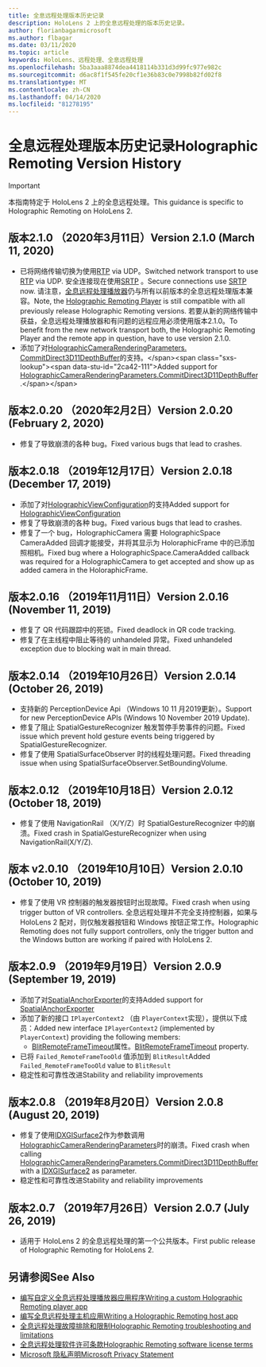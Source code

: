 ```yaml
---
title: 全息远程处理版本历史记录
description: HoloLens 2 上的全息远程处理的版本历史记录。
author: florianbagarmicrosoft
ms.author: flbagar
ms.date: 03/11/2020
ms.topic: article
keywords: HoloLens、远程处理、全息远程处理
ms.openlocfilehash: 5ba3aaa8874dea4418114b331d3d99fc977e982c
ms.sourcegitcommit: d6ac8f1f545fe20cf1e36b83c0e7998b82fd02f8
ms.translationtype: MT
ms.contentlocale: zh-CN
ms.lasthandoff: 04/14/2020
ms.locfileid: "81278195"
---
```

# <a name="holographic-remoting-version-history"></a><span data-ttu-id="2ca42-104">全息远程处理版本历史记录</span><span class="sxs-lookup"><span data-stu-id="2ca42-104">Holographic Remoting Version History</span></span>

> [!IMPORTANT]
> <span data-ttu-id="2ca42-105">本指南特定于 HoloLens 2 上的全息远程处理。</span><span class="sxs-lookup"><span data-stu-id="2ca42-105">This guidance is specific to Holographic Remoting on HoloLens 2.</span></span>

## <a name="version-210-march-11-2020"></a><span data-ttu-id="2ca42-106">版本2.1.0 （2020年3月11日）<a name="v2.1.0"></a></span><span class="sxs-lookup"><span data-stu-id="2ca42-106">Version 2.1.0 (March 11, 2020) <a name="v2.1.0"></a></span></span>
* <span data-ttu-id="2ca42-107">已将网络传输切换为使用[RTP](https://en.wikipedia.org/wiki/Real-time_Transport_Protocol) via UDP。</span><span class="sxs-lookup"><span data-stu-id="2ca42-107">Switched network transport to use [RTP](https://en.wikipedia.org/wiki/Real-time_Transport_Protocol) via UDP.</span></span> <span data-ttu-id="2ca42-108">安全连接现在使用[SRTP](https://en.wikipedia.org/wiki/Secure_Real-time_Transport_Protocol) 。</span><span class="sxs-lookup"><span data-stu-id="2ca42-108">Secure connections use [SRTP](https://en.wikipedia.org/wiki/Secure_Real-time_Transport_Protocol) now.</span></span> <span data-ttu-id="2ca42-109">请注意，[全息远程处理播放器](holographic-remoting-player.md)仍与所有以前版本的全息远程处理版本兼容。</span><span class="sxs-lookup"><span data-stu-id="2ca42-109">Note, the [Holographic Remoting Player](holographic-remoting-player.md) is still compatible with all previously release Holographic Remoting versions.</span></span> <span data-ttu-id="2ca42-110">若要从新的网络传输中获益，全息远程处理播放器和有问题的远程应用必须使用版本2.1.0。</span><span class="sxs-lookup"><span data-stu-id="2ca42-110">To benefit from the new network transport both, the Holographic Remoting Player and the remote app in question, have to use version 2.1.0.</span></span>
* <span data-ttu-id="2ca42-111">添加了对[HolographicCameraRenderingParameters. CommitDirect3D11DepthBuffer](https://docs.microsoft.com/uwp/api/windows.graphics.holographic.holographiccamerarenderingparameters.commitdirect3d11depthbuffer#Windows_Graphics_Holographic_HolographicCameraRenderingParameters_CommitDirect3D11DepthBuffer_Windows_Graphics_DirectX_Direct3D11_IDirect3DSurface_)的支持。</span><span class="sxs-lookup"><span data-stu-id="2ca42-111">Added support for [HolographicCameraRenderingParameters.CommitDirect3D11DepthBuffer](https://docs.microsoft.com/uwp/api/windows.graphics.holographic.holographiccamerarenderingparameters.commitdirect3d11depthbuffer#Windows_Graphics_Holographic_HolographicCameraRenderingParameters_CommitDirect3D11DepthBuffer_Windows_Graphics_DirectX_Direct3D11_IDirect3DSurface_).</span></span> 

## <a name="version-2020-february-2-2020"></a><span data-ttu-id="2ca42-112">版本2.0.20 （2020年2月2日）<a name="v2.0.20"></a></span><span class="sxs-lookup"><span data-stu-id="2ca42-112">Version 2.0.20 (February 2, 2020) <a name="v2.0.20"></a></span></span>
* <span data-ttu-id="2ca42-113">修复了导致崩溃的各种 bug。</span><span class="sxs-lookup"><span data-stu-id="2ca42-113">Fixed various bugs that lead to crashes.</span></span>

## <a name="version-2018-december-17-2019"></a><span data-ttu-id="2ca42-114">版本2.0.18 （2019年12月17日）<a name="v2.0.18"></a></span><span class="sxs-lookup"><span data-stu-id="2ca42-114">Version 2.0.18 (December 17, 2019) <a name="v2.0.18"></a></span></span>
* <span data-ttu-id="2ca42-115">添加了对[HolographicViewConfiguration](https://docs.microsoft.com/uwp/api/windows.graphics.holographic.holographicviewconfiguration)的支持</span><span class="sxs-lookup"><span data-stu-id="2ca42-115">Added support for [HolographicViewConfiguration](https://docs.microsoft.com/uwp/api/windows.graphics.holographic.holographicviewconfiguration)</span></span>
* <span data-ttu-id="2ca42-116">修复了导致崩溃的各种 bug。</span><span class="sxs-lookup"><span data-stu-id="2ca42-116">Fixed various bugs that lead to crashes.</span></span>
* <span data-ttu-id="2ca42-117">修复了一个 bug，HolographicCamera 需要 HolographicSpace CameraAdded 回调才能接受，并将其显示为 HoloraphicFrame 中的已添加照相机。</span><span class="sxs-lookup"><span data-stu-id="2ca42-117">Fixed bug where a HolographicSpace.CameraAdded callback was required for a HolographicCamera to get accepted and show up as added camera in the HoloraphicFrame.</span></span>

## <a name="version-2016-november-11-2019"></a><span data-ttu-id="2ca42-118">版本2.0.16 （2019年11月11日）<a name="2.0.16"></a></span><span class="sxs-lookup"><span data-stu-id="2ca42-118">Version 2.0.16 (November 11, 2019) <a name="2.0.16"></a></span></span>
* <span data-ttu-id="2ca42-119">修复了 QR 代码跟踪中的死锁。</span><span class="sxs-lookup"><span data-stu-id="2ca42-119">Fixed deadlock in QR code tracking.</span></span>
* <span data-ttu-id="2ca42-120">修复了在主线程中阻止等待的 unhandeled 异常。</span><span class="sxs-lookup"><span data-stu-id="2ca42-120">Fixed unhandeled exception due to blocking wait in main thread.</span></span>

## <a name="version-2014-october-26-2019"></a><span data-ttu-id="2ca42-121">版本2.0.14 （2019年10月26日）<a name="v2.0.14"></a></span><span class="sxs-lookup"><span data-stu-id="2ca42-121">Version 2.0.14 (October 26, 2019) <a name="v2.0.14"></a></span></span>
* <span data-ttu-id="2ca42-122">支持新的 PerceptionDevice Api （Windows 10 11 月2019更新）。</span><span class="sxs-lookup"><span data-stu-id="2ca42-122">Support for new PerceptionDevice APIs (Windows 10 November 2019 Update).</span></span>
* <span data-ttu-id="2ca42-123">修复了阻止 SpatialGestureRecognizer 触发暂停手势事件的问题。</span><span class="sxs-lookup"><span data-stu-id="2ca42-123">Fixed issue which prevent hold gesture events being triggered by SpatialGestureRecognizer.</span></span>
* <span data-ttu-id="2ca42-124">修复了使用 SpatialSurfaceObserver 时的线程处理问题。</span><span class="sxs-lookup"><span data-stu-id="2ca42-124">Fixed threading issue when using SpatialSurfaceObserver.SetBoundingVolume.</span></span>

## <a name="version-2012-october-18-2019"></a><span data-ttu-id="2ca42-125">版本2.0.12 （2019年10月18日）<a name="v2.0.12"></a></span><span class="sxs-lookup"><span data-stu-id="2ca42-125">Version 2.0.12 (October 18, 2019) <a name="v2.0.12"></a></span></span>
* <span data-ttu-id="2ca42-126">修复了使用 NavigationRail （X/Y/Z）时 SpatialGestureRecognizer 中的崩溃。</span><span class="sxs-lookup"><span data-stu-id="2ca42-126">Fixed crash in SpatialGestureRecognizer when using NavigationRail(X/Y/Z).</span></span>

## <a name="version-2010-october-10-2019"></a><span data-ttu-id="2ca42-127">版本 v2.0.10 （2019年10月10日）<a name="v2.0.10"></a></span><span class="sxs-lookup"><span data-stu-id="2ca42-127">Version 2.0.10 (October 10, 2019) <a name="v2.0.10"></a></span></span>
* <span data-ttu-id="2ca42-128">修复了使用 VR 控制器的触发器按钮时出现故障。</span><span class="sxs-lookup"><span data-stu-id="2ca42-128">Fixed crash when using trigger button of VR controllers.</span></span> <span data-ttu-id="2ca42-129">全息远程处理并不完全支持控制器，如果与 HoloLens 2 配对，则仅触发器按钮和 Windows 按钮正常工作。</span><span class="sxs-lookup"><span data-stu-id="2ca42-129">Holographic Remoting does not fully support controllers, only the trigger button and the Windows button are working if paired with HoloLens 2.</span></span>

## <a name="version-209-september-19-2019"></a><span data-ttu-id="2ca42-130">版本2.0.9 （2019年9月19日）<a name="v2.0.9"></a></span><span class="sxs-lookup"><span data-stu-id="2ca42-130">Version 2.0.9 (September 19, 2019) <a name="v2.0.9"></a></span></span>
* <span data-ttu-id="2ca42-131">添加了对[SpatialAnchorExporter](https://docs.microsoft.com/uwp/api/windows.perception.spatial.spatialanchorexporter)的支持</span><span class="sxs-lookup"><span data-stu-id="2ca42-131">Added support for [SpatialAnchorExporter](https://docs.microsoft.com/uwp/api/windows.perception.spatial.spatialanchorexporter)</span></span>
* <span data-ttu-id="2ca42-132">添加了新的接口 ```IPlayerContext2``` （由 ```PlayerContext```实现），提供以下成员：</span><span class="sxs-lookup"><span data-stu-id="2ca42-132">Added new interface ```IPlayerContext2``` (implemented by ```PlayerContext```) providing the following members:</span></span>
  - <span data-ttu-id="2ca42-133">[BlitRemoteFrameTimeout](holographic-remoting-create-player.md#BlitRemoteFrameTimeout)属性。</span><span class="sxs-lookup"><span data-stu-id="2ca42-133">[BlitRemoteFrameTimeout](holographic-remoting-create-player.md#BlitRemoteFrameTimeout)  property.</span></span>
* <span data-ttu-id="2ca42-134">已将 ```Failed_RemoteFrameTooOld``` 值添加到 ```BlitResult```</span><span class="sxs-lookup"><span data-stu-id="2ca42-134">Added ```Failed_RemoteFrameTooOld``` value to ```BlitResult```</span></span>
* <span data-ttu-id="2ca42-135">稳定性和可靠性改进</span><span class="sxs-lookup"><span data-stu-id="2ca42-135">Stability and reliability improvements</span></span>

## <a name="version-208-august-20-2019"></a><span data-ttu-id="2ca42-136">版本2.0.8 （2019年8月20日）<a name="v2.0.8"></a></span><span class="sxs-lookup"><span data-stu-id="2ca42-136">Version 2.0.8 (August 20, 2019) <a name="v2.0.8"></a></span></span>

* <span data-ttu-id="2ca42-137">修复了使用[IDXGISurface2](https://docs.microsoft.com/windows/win32/api/dxgi1_2/nn-dxgi1_2-idxgisurface2)作为参数调用[HolographicCameraRenderingParameters](https://docs.microsoft.com/uwp/api/windows.graphics.holographic.holographiccamerarenderingparameters.commitdirect3d11depthbuffer)时的崩溃。</span><span class="sxs-lookup"><span data-stu-id="2ca42-137">Fixed crash when calling [HolographicCameraRenderingParameters.CommitDirect3D11DepthBuffer](https://docs.microsoft.com/uwp/api/windows.graphics.holographic.holographiccamerarenderingparameters.commitdirect3d11depthbuffer) with a [IDXGISurface2](https://docs.microsoft.com/windows/win32/api/dxgi1_2/nn-dxgi1_2-idxgisurface2) as parameter.</span></span>
* <span data-ttu-id="2ca42-138">稳定性和可靠性改进</span><span class="sxs-lookup"><span data-stu-id="2ca42-138">Stability and reliability improvements</span></span>

## <a name="version-207-july-26-2019"></a><span data-ttu-id="2ca42-139">版本2.0.7 （2019年7月26日）<a name="v2.0.7"></a></span><span class="sxs-lookup"><span data-stu-id="2ca42-139">Version 2.0.7 (July 26, 2019) <a name="v2.0.7"></a></span></span>

* <span data-ttu-id="2ca42-140">适用于 HoloLens 2 的全息远程处理的第一个公共版本。</span><span class="sxs-lookup"><span data-stu-id="2ca42-140">First public release of Holographic Remoting for HoloLens 2.</span></span>

## <a name="see-also"></a><span data-ttu-id="2ca42-141">另请参阅</span><span class="sxs-lookup"><span data-stu-id="2ca42-141">See Also</span></span>
* [<span data-ttu-id="2ca42-142">编写自定义全息远程处理播放器应用程序</span><span class="sxs-lookup"><span data-stu-id="2ca42-142">Writing a custom Holographic Remoting player app</span></span>](holographic-remoting-create-player.md)
* [<span data-ttu-id="2ca42-143">编写全息远程处理主机应用</span><span class="sxs-lookup"><span data-stu-id="2ca42-143">Writing a Holographic Remoting host app</span></span>](holographic-remoting-create-host.md)
* [<span data-ttu-id="2ca42-144">全息远程处理故障排除和限制</span><span class="sxs-lookup"><span data-stu-id="2ca42-144">Holographic Remoting troubleshooting and limitations</span></span>](holographic-remoting-troubleshooting.md)
* [<span data-ttu-id="2ca42-145">全息远程处理软件许可条款</span><span class="sxs-lookup"><span data-stu-id="2ca42-145">Holographic Remoting software license terms</span></span>](https://docs.microsoft.com/legal/mixed-reality/microsoft-holographic-remoting-software-license-terms)
* [<span data-ttu-id="2ca42-146">Microsoft 隐私声明</span><span class="sxs-lookup"><span data-stu-id="2ca42-146">Microsoft Privacy Statement</span></span>](https://go.microsoft.com/fwlink/?LinkId=521839)
